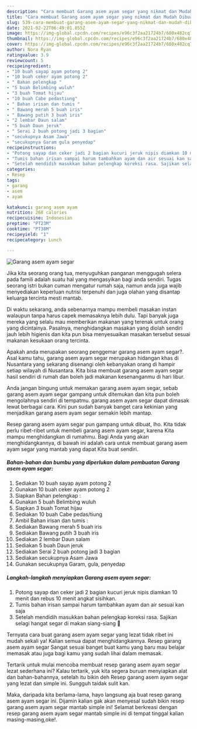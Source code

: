 ```yaml
---
description: "Cara membuat Garang asem ayam segar yang nikmat dan Mudah Dibuat"
title: "Cara membuat Garang asem ayam segar yang nikmat dan Mudah Dibuat"
slug: 539-cara-membuat-garang-asem-ayam-segar-yang-nikmat-dan-mudah-dibuat
date: 2021-02-22T06:49:01.855Z
image: https://img-global.cpcdn.com/recipes/e96c3f2aa21724b7/680x482cq70/garang-asem-ayam-segar-foto-resep-utama.jpg
thumbnail: https://img-global.cpcdn.com/recipes/e96c3f2aa21724b7/680x482cq70/garang-asem-ayam-segar-foto-resep-utama.jpg
cover: https://img-global.cpcdn.com/recipes/e96c3f2aa21724b7/680x482cq70/garang-asem-ayam-segar-foto-resep-utama.jpg
author: Nora Ryan
ratingvalue: 3.9
reviewcount: 5
recipeingredient:
- "10 buah sayap ayam potong 2"
- "10 buah ceker ayam potong 2"
- " Bahan pelengkap "
- "5 buah Belimbing wuluh"
- "3 buah Tomat hijau"
- "10 buah Cabe pedastiung"
- " Bahan irisan dan tumis "
- " Bawang merah 5 buah iris"
- " Bawang putih 3 buah iris"
- "2 lembar Daun salam"
- "5 buah Daun jeruk"
- " Serai 2 buah potong jadi 3 bagian"
- "secukupnya Asam Jawa"
- "secukupnya Garam gula penyedap"
recipeinstructions:
- "Potong sayap dan ceker jadi 2 bagian kucuri jeruk nipis diamkan 10 menit dan rebus 10 menit angkat sisihkan."
- "Tumis bahan irisan sampai harum tambahkan ayam dan air sesuai kan saja"
- "Setelah mendidih masukkan bahan pelengkap koreksi rasa. Sajikan selagi hangat segar di makan siang-siang 🤗"
categories:
- Resep
tags:
- garang
- asem
- ayam

katakunci: garang asem ayam 
nutrition: 268 calories
recipecuisine: Indonesian
preptime: "PT23M"
cooktime: "PT38M"
recipeyield: "1"
recipecategory: Lunch

---
```



![Garang asem ayam segar](https://img-global.cpcdn.com/recipes/e96c3f2aa21724b7/680x482cq70/garang-asem-ayam-segar-foto-resep-utama.jpg)

Jika kita seorang orang tua, menyuguhkan panganan menggugah selera pada famili adalah suatu hal yang mengasyikan bagi anda sendiri. Tugas seorang istri bukan cuman mengatur rumah saja, namun anda juga wajib menyediakan keperluan nutrisi terpenuhi dan juga olahan yang disantap keluarga tercinta mesti mantab.

Di waktu  sekarang, anda sebenarnya mampu membeli masakan instan walaupun tanpa harus capek memasaknya lebih dulu. Tapi banyak juga mereka yang selalu mau memberikan makanan yang terenak untuk orang yang dicintainya. Pasalnya, menghidangkan masakan yang diolah sendiri jauh lebih higienis dan kita pun bisa menyesuaikan masakan tersebut sesuai makanan kesukaan orang tercinta. 



Apakah anda merupakan seorang penggemar garang asem ayam segar?. Asal kamu tahu, garang asem ayam segar merupakan hidangan khas di Nusantara yang sekarang disenangi oleh kebanyakan orang di hampir setiap wilayah di Nusantara. Kita bisa membuat garang asem ayam segar hasil sendiri di rumah dan boleh jadi makanan kesenanganmu di hari libur.

Anda jangan bingung untuk memakan garang asem ayam segar, sebab garang asem ayam segar gampang untuk ditemukan dan kita pun boleh mengolahnya sendiri di tempatmu. garang asem ayam segar dapat dimasak lewat berbagai cara. Kini pun sudah banyak banget cara kekinian yang menjadikan garang asem ayam segar semakin lebih mantap.

Resep garang asem ayam segar pun gampang untuk dibuat, lho. Kita tidak perlu ribet-ribet untuk membeli garang asem ayam segar, karena Kita mampu menghidangkan di rumahmu. Bagi Anda yang akan menghidangkannya, di bawah ini adalah cara untuk membuat garang asem ayam segar yang mantab yang dapat Kita buat sendiri.

<!--inarticleads1-->

##### Bahan-bahan dan bumbu yang diperlukan dalam pembuatan Garang asem ayam segar:

1. Sediakan 10 buah sayap ayam potong 2
1. Gunakan 10 buah ceker ayam potong 2
1. Siapkan  Bahan pelengkap :
1. Gunakan 5 buah Belimbing wuluh
1. Siapkan 3 buah Tomat hijau
1. Sediakan 10 buah Cabe pedas/tiung
1. Ambil  Bahan irisan dan tumis :
1. Sediakan  Bawang merah 5 buah iris
1. Sediakan  Bawang putih 3 buah iris
1. Sediakan 2 lembar Daun salam
1. Sediakan 5 buah Daun jeruk
1. Sediakan  Serai 2 buah potong jadi 3 bagian
1. Sediakan secukupnya Asam Jawa
1. Gunakan secukupnya Garam, gula, penyedap




<!--inarticleads2-->

##### Langkah-langkah menyiapkan Garang asem ayam segar:

1. Potong sayap dan ceker jadi 2 bagian kucuri jeruk nipis diamkan 10 menit dan rebus 10 menit angkat sisihkan.
1. Tumis bahan irisan sampai harum tambahkan ayam dan air sesuai kan saja
1. Setelah mendidih masukkan bahan pelengkap koreksi rasa. Sajikan selagi hangat segar di makan siang-siang 🤗




Ternyata cara buat garang asem ayam segar yang lezat tidak ribet ini mudah sekali ya! Kalian semua dapat menghidangkannya. Resep garang asem ayam segar Sangat sesuai banget buat kamu yang baru mau belajar memasak atau juga bagi kamu yang sudah lihai dalam memasak.

Tertarik untuk mulai mencoba membuat resep garang asem ayam segar lezat sederhana ini? Kalau tertarik, yuk kita segera buruan menyiapkan alat dan bahan-bahannya, setelah itu bikin deh Resep garang asem ayam segar yang lezat dan simple ini. Sungguh taidak sulit kan. 

Maka, daripada kita berlama-lama, hayo langsung aja buat resep garang asem ayam segar ini. Dijamin kalian gak akan menyesal sudah bikin resep garang asem ayam segar mantab simple ini! Selamat berkreasi dengan resep garang asem ayam segar mantab simple ini di tempat tinggal kalian masing-masing,oke!.

